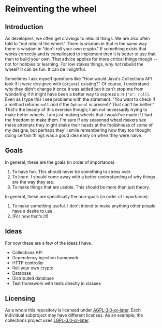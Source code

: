 Reinventing the wheel
=====================

Introduction
------------

As developers, we often get cravings to rebuild things. We are also often told to "not rebuild the
wheel." There is wisdom in that in the same way there is wisdom in "don't roll your own crypto." If
something exists that works correctly and is complicated to implement then it is better to use that
than to build your own. That advice applies for more critical things though -- not for hobbies or
learning. For low stakes things, why *not* rebuild the wheel? It can be fun. It can be insightful.

Sometimes I ask myself questions like "How would Java's Collections API look if it were designed
with `Optional` existing?" Of course, I understand why they didn't change it once it was added but
it can't stop me from wondering if it might have been a better way to express `b` in `{"a": null}`.
Even as I type this I see problems with the statement. "You want to check if a method returns `null`
*and* if the `Optional` is present? That can't be better!" That's the beauty of this exercise
though; I am not necessarily trying to make better wheels. I am just making wheels that I would've
made if I had the freedom to make them. I'm sure if any seasoned wheel makers see these attempts
they might shake their heads at the foolishness of some of my designs, but perhaps they'll smile
remembering how they too thought doing certain things was a good idea early on when they were naive.

Goals
-----

In general, these are the goals (in order of importance):

1. To have fun. This should never be something to stress over.
2. To learn. I should come away with a better understanding of why things are the way they are.
3. To make things that are usable. This should be more than just theory.

In general, these are specifically the non-goals (in order of importance):

1. To make something useful. I don't intend to make anything other people have a desire to use.
2. (For now that's it!)

Ideas
-----

For now these are a few of the ideas I have.

- Collections API
- Dependency injection framework
- HTTP controller
- Roll your own crypto
- Database
- Distributed database
- Test framework with tests directly in classes

Licensing
---------

As a whole this repository is licensed under [AGPL-3.0-or-later][agpl]. Each individual subproject
may have different licenses. As an example, the collections project uses [LGPL-3.0-or-later][lgpl].

[agpl]: https://www.gnu.org/licenses/agpl-3.0.txt
[lgpl]: https://www.gnu.org/licenses/lgpl-3.0.txt
